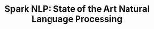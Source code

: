 ---
layout: landing
comment: no
title: 'Spark NLP: <span>State of the Art Natural Language Processing</span>'
excerpt: Spark NLP is a state-of-the-art natural language processing library, the first one to offer production-grade versions of the latest deep learning NLP research results. It is the the most widely used open-source NLP library in the enterprise.
seotitle: Spark NLP - John Snow Labs
permalink: /
header: true
article_header:
  actions:
    - text: Get Started
      type: active
      url: /docs/en/quickstart
    - text: View Demo
      type: trans
      url: /demos
    - text: '<i class="fab fa-github"></i> GitHub'
      type: trans
      url: https://github.com/johnsnowlabs/spark-nlp
    # - text: '<i class="fab fa-slack-hash"></i> Slack'
    #   type: outline-theme-dark
    #   url: https://join.slack.com/t/spark-nlp/shared_invite/enQtNjA4MTE2MDI1MDkxLWVjNWUzOGNlODg1Y2FkNGEzNDQ1NDJjMjc3Y2FkOGFmN2Q3ODIyZGVhMzU0NGM3NzRjNDkyZjZlZTQ0YzY1N2I
  height: 20vh
  theme: dark
data:
  sections:
    - title: Powered by the most widely used NLP library in the enterprise
      top: yes
      excerpt: Source:2020 NLP Industry Survey, by <b>Gradient Flow</b>.
      bigimage: /assets/images/2020.png
      threeblocks:
        - title: Natively scalable
          image:
            src: /assets/images/one_node_to_many.svg
          excerpt: The only <b>NLP</b> library built <b>natively</b> on Apache Spark
        - title: Multiple Languages
          image:
            src: /assets/images/chat_symbols.svg
          excerpt: Full <b>Python</b>, <b>Scala</b>, <b>Kotlin</b>, <b>Java</b>, <b>R</b> support
        - title: Powerful One-Liners
          image:
          src: /assets/images/open_source.svg
          excerpt: Over ten thousand NLP models in hundreds of languages are at your fingertips with just one line of code
        - title: Elegant & Rich Python APIs
          image:
          src: /assets/images/open_source.svg
          excerpt: Opinionated best practices oriented APIs to Johnsnowlabs Software and works with common Python Data Structures
        - title: 100% Open Source
          image:
          src: /assets/images/open_source.svg
          excerpt: Including pre-trained <b>models</b> and <b>pipelines</b>


    - title: Quick and Easy
      install: yes
      excerpt: Johnsnowlabs is available on <a href="https://pypi.org/project/johnsnowlabs/" target="_blank">PyPI</a> and <a href="https://anaconda.org/JohnSnowLabs/johnsnowlabs" target="_blank">Conda</a>
      actions:
        - text: Install Spark NLP
          type: big_btn
          url: /docs/en/install

    - title: Feature Slide Show (TODO)
      top: yes
      classmenu: three_a
      classtitle: grey big_h3
      excerpt: Spark NLP ships with many <b>NLP features</b>, pre-trained <b>models</b> and <b>pipelines</b>
      features: true
      # theme: dark
      # background_color: "#123"
      actions:
        - text: Models Hub
          type: trans_white
          url: /models

    - title: Benchmark Slide-Show (TODO)
      excerpt: Spark NLP 2.5.x obtained the best performing academic peer-reviewed results
      benchmark: yes
      features: false
      # theme: dark
      # background_color: "#123"

    - title: Trusted By
      trusted: true
      top: yes
      background_color: "#ffffff"
      type: grid
      size: md
      classtitle: grey big_h3
      featureitem: sponsor
      children:
        - title:
          image:
            src: https://upload.wikimedia.org/wikipedia/commons/thumb/9/96/Microsoft_logo_%282012%29.svg/500px-Microsoft_logo_%282012%29.svg.png
            url: https://www.microsoft.com/
            style: ""
            is_row: true
        - title:
          image:
            src: https://upload.wikimedia.org/wikipedia/commons/thumb/2/2f/Google_2015_logo.svg/500px-Google_2015_logo.svg.png
            url: https://cloud.google.com/
            style: "padding: 25px;"
            is_row: true
        - title:
          image:
            src: https://upload.wikimedia.org/wikipedia/commons/thumb/a/a9/Amazon_logo.svg/500px-Amazon_logo.svg.png
            url: https://amazon.com/
            style: "padding: 25px;"
            is_row: true
        - title:
          image:
            src: https://upload.wikimedia.org/wikipedia/commons/thumb/0/0e/Intel_logo_%282020%2C_light_blue%29.svg/200px-Intel_logo_%282020%2C_light_blue%29.svg.png
            url: https://www.intel.com/
            style: "padding: 25px;"
            is_row: true
        - title:
          image:
            src: https://upload.wikimedia.org/wikipedia/commons/thumb/5/51/IBM_logo.svg/500px-IBM_logo.svg.png
            url: https://www.ibm.com/
            style: "padding: 25px;"
            is_row: true
        - title:
          image:
            src: https://databricks.com/wp-content/themes/databricks/assets/images/header_logo_2x.png
            url: https://databricks.com/
            style: ""
            is_row: true
        - title:
          image:
            src: https://upload.wikimedia.org/wikipedia/commons/thumb/d/df/ArcGIS_logo.png/600px-ArcGIS_logo.png
            url: https://www.esri.com/en-us/home
            style: "padding: 20px;"
            is_row: true
        - title:
          image:
            src: https://i.pinimg.com/originals/cf/bc/c6/cfbcc6418a4e7ba4c780c101559ff9e1.jpg
            url: https://www.shell.com/
            style: ""
            is_row: true
        - title:
          image:
            src: https://upload.wikimedia.org/wikipedia/commons/thumb/c/ca/Walmart_logo.svg/800px-Walmart_logo.svg.png
            url: https://www.walmart.com/
            style: ""
            is_row: true
        - title:
          image:
            src: https://upload.wikimedia.org/wikipedia/commons/c/c2/Allianz_rgb_72.jpg
            url: https://www.allianz.com/en.html
            style: "padding: 17px;"
            is_row: true
        - title:
          image:
            src: https://upload.wikimedia.org/wikipedia/commons/thumb/f/f9/DaimlerLogo.svg/1200px-DaimlerLogo.svg.png
            url: https://www.daimler.com/en/
            style: ""
            is_row: true
        - title:
          image:
            src: https://upload.wikimedia.org/wikipedia/commons/thumb/c/c9/Nuance_Communications_logo_2018.svg/640px-Nuance_Communications_logo_2018.svg.png
            url: https://www.nuance.com/index.html
            style: ""
            is_row: true
        - title:
          image:
            src: https://www.thetradedesk.com/assets/global/ttd-logo.svg
            url: https://www.thetradedesk.com/us
            style: ""
            is_row: true
        - title:
          image:
            src: https://clarivate.com/wp-content/themes/clarivate/src/img/logo.svg
            url: https://clarivate.com
            style: ""
            is_row: true
        - title:
          image:
            src: https://logos-world.net/wp-content/uploads/2020/12/Ericsson-Logo.png
            url: https://www.ericsson.com/
            style: ""
            is_row: true
        - title:
          image:
            src: https://upload.wikimedia.org/wikipedia/commons/9/95/Infosys_logo.svg
            url: https://www.infosys.com/
            style: ""
            is_row: true
        - title:
          image:
            src: https://upload.wikimedia.org/wikipedia/commons/thumb/6/68/Novartis-Logo.svg/800px-Novartis-Logo.svg.png
            url: https://www.novartis.com/
            style: ""
            is_row: true
        - title:
          image:
            src: https://upload.wikimedia.org/wikipedia/commons/thumb/a/ab/Amgen.svg/1280px-Amgen.svg.png
            url: https://www.amgen.com/
            style: ""
            is_row: true
        - title:
          image:
            src: https://give.providence.org/WA/hospiceseattle/image/providence-health-services.svg
            url: https://www.providence.org/
            style: ""
            is_row: true
        - title:
          image:
            src: https://cdn-static.findly.com/wp-content/uploads/sites/803/2019/03/Highmarkhealth.jpg
            url: http://www.highmarkhealth.org/
            style: ""
            is_row: true
        - title:
          image:
            src: https://upload.wikimedia.org/wikipedia/commons/thumb/5/50/Oracle_logo.svg/1280px-Oracle_logo.svg.png
            url: https://www.oracle.com/index.html
            style: ""
            is_row: true
        - title:
          image:
            src: https://upload.wikimedia.org/wikipedia/commons/thumb/5/56/Deloitte.svg/1024px-Deloitte.svg.png
            url: https://www2.deloitte.com/
            style: ""
            is_row: true
        - title:
          image:
            src: https://upload.wikimedia.org/wikipedia/commons/thumb/9/9d/L%27Or%C3%A9al_logo.svg/1280px-L%27Or%C3%A9al_logo.svg.png
            url: https://www.loreal.com/en/
            style: ""
            is_row: true
        - title:
          image:
            src: https://companieslogo.com/img/orig/IDXX-d9c286e7.png?t=1592707160
            url: https://www.idexx.com/en/
            style: ""
            is_row: true
        - title:
          image:
            src: https://upload.wikimedia.org/wikipedia/commons/thumb/8/81/Verizon_2015_logo_-vector.svg/500px-Verizon_2015_logo_-vector.svg.png
            url: https://www.verizonwireless.com/
            style: "padding: 10px;"
            is_row: true
        - title:
          image:
            src: https://upload.wikimedia.org/wikipedia/commons/f/fa/Indeed_logo.png
            url: https://www.indeed.com/
            style: "padding: 10px;"
            is_row: true
        - title:
          image:
            src: https://upload.wikimedia.org/wikipedia/commons/thumb/9/98/Capital_One_logo.svg/500px-Capital_One_logo.svg.png
            url: https://www.capitalone.com/
            style: "padding: 10px;"
            is_row: true
        - title:
          image:
            src: https://upload.wikimedia.org/wikipedia/commons/thumb/3/37/Viacom_logo.svg/500px-Viacom_logo.svg.png
            url: https://www.viacbs.com/
            style: "padding: 10px;"
            is_row: true
        - title:
          image:
            src: https://upload.wikimedia.org/wikipedia/commons/thumb/9/93/Mck_logo_pos_col_rgb.svg/500px-Mck_logo_pos_col_rgb.svg.png
            url: https://www.mckesson.com/
            style: "padding: 10px;"
            is_row: true
        - title:
          image:
            src: https://upload.wikimedia.org/wikipedia/commons/thumb/9/95/Merck_%26_Co.svg/500px-Merck_%26_Co.svg.png
            url: https://www.merck.com/
            style: "padding: 10px;"
            is_row: true
        - title:
          image:
            src: https://upload.wikimedia.org/wikipedia/commons/thumb/1/17/Roche_Logo.svg/500px-Roche_Logo.svg.png
            url: https://www.roche.com/
            style: "padding: 25px;"
            is_row: true
        - title:
          image:
            src: https://selectdata.com/wp-content/uploads/2019/12/logo.png
            url: https://selectdata.com/
            style: "padding: 10px;"
            is_row: true
        - title:
          image:
            src: https://www.uipath.com/hs-fs/hubfs/UiReBoot-Logo-TM.jpg?width=3091&name=UiReBoot-Logo-TM.jpg
            url: https://www.uipath.com/
            style: ""
            is_row: true
        - title:
          image:
            src: https://connection.asco.org/sites/asco_connection/files/styles/article_image/public/pictures/ASCO_March_CancerLinQ.jpg
            url: https://www.cancerlinq.org/
            style: ""
            is_row: true

        - title:
          image:
            src: https://upload.wikimedia.org/wikipedia/commons/thumb/0/01/1_Heart_Aetna_logo_sm_rgb_violet.png/800px-1_Heart_Aetna_logo_sm_rgb_violet.png
            url: https://www.aetna.com/
            style: ""
            is_row: true
        - title:
          image:
            src: https://upload.wikimedia.org/wikipedia/commons/thumb/3/34/DocuSign_logo.png/800px-DocuSign_logo.png
            url: https://www.docusign.fr/
            style: ""
            is_row: true
        - title:
          image:
            src: https://upload.wikimedia.org/wikipedia/commons/thumb/f/f1/UCLA-HealthSystem-Logo-RGB.png/800px-UCLA-HealthSystem-Logo-RGB.png
            url: https://www.uclahealth.org/
            style: ""
            is_row: true
        - title:
          image:
            src: https://upload.wikimedia.org/wikipedia/commons/thumb/5/53/Rand_Corporation_logo.svg/600px-Rand_Corporation_logo.svg.png
            url: https://www.rand.org/
            style: "padding: 29px;"
            is_row: true

        - title:
          image:
            src: https://upload.wikimedia.org/wikipedia/fr/thumb/8/8e/Centre_national_de_la_recherche_scientifique.svg/2048px-Centre_national_de_la_recherche_scientifique.svg.png
            url: https://iscpif.fr/
            style: "padding: 30px;"
            is_row: true
        - title:
          image:
            src: https://upload.wikimedia.org/wikipedia/commons/thumb/d/de/Imperial_logo.svg/500px-Imperial_logo.svg.png
            url: https://www.imperial.ac.uk/
            style: ""
            is_row: true
        - title:
          image:
            src: https://upload.wikimedia.org/wikipedia/commons/6/6b/Georgia_Tech_shortened_logo.png
            url: https://www.gatech.edu/
            style: ""
            is_row: true
        - title:
          image:
            src: https://upload.wikimedia.org/wikipedia/commons/5/57/Stanford_logo_%282008-2012%29.png
            url: https://www.stanford.edu/
            style: ""
            is_row: true
        - title:
          image:
            src: https://www.iisc.ac.in/wp-content/uploads/2020/08/IISc_Master_Seal_Black_Transparent.png
            url: https://www.iisc.ac.in/
            style: ""
            is_row: true
        - title:
          image:
            src: https://upload.wikimedia.org/wikipedia/commons/thumb/f/f1/Columbia_University_shield.svg/1184px-Columbia_University_shield.svg.png
            url: https://www.columbia.edu/
            style: "padding: 25px;"
            is_row: true
        - title:
          image:
            src: https://upload.wikimedia.org/wikipedia/en/thumb/7/79/University_of_Chicago_shield.svg/1200px-University_of_Chicago_shield.svg.png
            url: https://www.uchicago.edu/
            style: "padding: 29px;"
            is_row: true
        - title:
          image:
            src: https://i.pinimg.com/originals/be/30/48/be304864a1e2a400320041cffb5acb3f.png
            url: https://www.ox.ac.uk/
            style: "padding: 29px;"
            is_row: true
        - title:
          image:
            src: https://u-paris.fr/wp-content/uploads/2019/03/Universite_Paris_logo_horizontal.jpg
            url: https://u-paris.fr/en/
            style: ""
            is_row: true
        - title:
          image:
            src: https://upload.wikimedia.org/wikipedia/commons/f/f9/Logo_Med_Uni_Graz.png
            url: https://www.medunigraz.at/
            style: "padding: 20px;"
            is_row: true

    - title: <h4 class="h4_title white">Active Community Support</h4>
      theme: dark
      top: yes
      topclass: bottom_section
      excerpt:
      classmenu: three_a
      actions:
        - text: View Demo
          type: trans
          url: /demo
        - text: Examples
          type: trans
          url: https://github.com/JohnSnowLabs/spark-nlp/tree/master/examples
        - text: '<i class="fab fa-slack-hash"></i> Slack'
          type: trans
          url: https://join.slack.com/t/spark-nlp/shared_invite/zt-198dipu77-L3UWNe_AJ8xqDk0ivmih5Q
      background_color: "#0098DA"


---